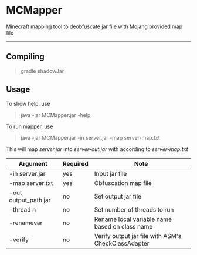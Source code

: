 # MCMapper
Minecraft mapping tool to deobfuscate jar file with Mojang provided map file

***

## Compiling
> gradle shadowJar


## Usage

To show help, use
> java -jar MCMapper.jar -help

To run mapper, use
> java -jar MCMapper.jar -in server.jar -map server-map.txt

This will map _server.jar_ into _server-out.jar_ with according to _server-map.txt_

| Argument             | Required | Note                                                |
| -------------------- | -------- | --------------------------------------------------- |
| -in server.jar       | yes      | Input jar file                                      |
| -map server.txt      | yes      | Obfuscation map file                                |
| -out output_path.jar | no       | Set output jar file                                 |
| -thread n            | no       | Set number of threads to run                        |
| -renamevar           | no       | Rename local variable name based on class name      |
| -verify              | no       | Verify output jar file with ASM's CheckClassAdapter |
